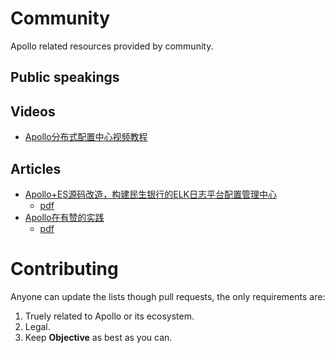 # Community
Apollo related resources provided by community.

## Public speakings

## Videos
* [Apollo分布式配置中心视频教程](https://study.163.com/course/introduction.htm?courseId=1209591801)

## Articles

* [Apollo+ES源码改造，构建民生银行的ELK日志平台配置管理中心](https://mp.weixin.qq.com/s/VHugn0vgNu4m56V49geC4w)
  * [pdf](articles/apollo-es-in-cmbc.pdf)
* [Apollo在有赞的实践](https://mp.weixin.qq.com/s/Ge14UeY9Gm2Hrk--E47eJQ)
  * [pdf](articles/apollo-in-youzan.pdf)

# Contributing
Anyone can update the lists though pull requests, the only requirements are: 
1. Truely related to Apollo or its ecosystem.
1. Legal.
1. Keep **Objective** as best as you can.

